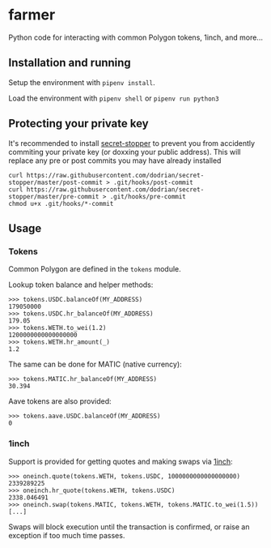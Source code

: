 # farmer

Python code for interacting with common Polygon tokens, 1inch, and more...

## Installation and running

Setup the environment with `pipenv install`.

Load the environment with `pipenv shell` or `pipenv run python3`

## Protecting your private key

It's recommended to install [secret-stopper](https://github.com/dodrian/secret-stopper) to prevent you from accidently commiting your private key (or doxxing your public address).  This will replace any pre or post commits you may have already installed

```
curl https://raw.githubusercontent.com/dodrian/secret-stopper/master/post-commit > .git/hooks/post-commit
curl https://raw.githubusercontent.com/dodrian/secret-stopper/master/pre-commit > .git/hooks/pre-commit
chmod u+x .git/hooks/*-commit
```

## Usage

### Tokens

Common Polygon are defined in the `tokens` module.

Lookup token balance and helper methods:

```
>>> tokens.USDC.balanceOf(MY_ADDRESS)
179050000
>>> tokens.USDC.hr_balanceOf(MY_ADDRESS)
179.05
>>> tokens.WETH.to_wei(1.2)
1200000000000000000
>>> tokens.WETH.hr_amount(_)
1.2
```

The same can be done for MATIC (native currency):

```
>>> tokens.MATIC.hr_balanceOf(MY_ADDRESS)
30.394
```

Aave tokens are also provided:
```
>>> tokens.aave.USDC.balanceOf(MY_ADDRESS)
0

```

### 1inch

Support is provided for getting quotes and making swaps via [1inch](https://app.1inch.io):

```
>>> oneinch.quote(tokens.WETH, tokens.USDC, 1000000000000000000)
2339289225
>>> oneinch.hr_quote(tokens.WETH, tokens.USDC)
2338.046491
>>> oneinch.swap(tokens.MATIC, tokens.WETH, tokens.MATIC.to_wei(1.5)) 
[...]
```
Swaps will block execution until the transaction is confirmed, or raise an exception if too much time passes.